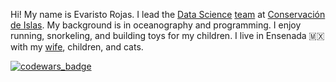 Hi! My name is Evaristo Rojas.
I lead the [Data Science](https://islas.dev) [team](https://github.com/orgs/IslasGECI/people) at [Conservación de Islas](https://islas.org.mx).
My background is in oceanography and programming.
I enjoy running, snorkeling, and building toys for my children.
I live in Ensenada 🇲🇽 with my [wife](http://mactavishediting.com/), children, and cats.

[![codewars_badge](https://www.codewars.com/users/evaristor/badges/micro)](https://www.codewars.com/users/evaristor)
